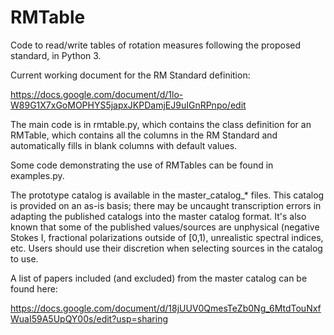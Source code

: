 # RMTable
Code to read/write tables of rotation measures following the proposed standard, in Python 3.

Current working document for the RM Standard definition:

https://docs.google.com/document/d/1lo-W89G1X7xGoMOPHYS5japxJKPDamjEJ9uIGnRPnpo/edit

The main code is in rmtable.py, which contains the class definition for an 
RMTable, which contains all the columns in the RM Standard and automatically
fills in blank columns with default values.

Some code demonstrating the use of RMTables can be found in examples.py.

The prototype catalog is available in the master_catalog_* files. This catalog is provided on an as-is basis; there may be uncaught transcription errors in adapting the published catalogs into the master catalog format. It's also known that some of the published values/sources are unphysical (negative Stokes I, fractional polarizations outside of [0,1), unrealistic spectral indices, etc. Users should use their discretion when selecting sources in the catalog to use.

A list of papers included (and excluded) from the master catalog can be found here:

https://docs.google.com/document/d/18jUUV0QmesTeZb0Ng_6MtdTouNxfWuaI59A5UpQY00s/edit?usp=sharing

